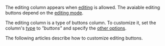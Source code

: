 The editing column appears when [editing](/api-reference/10%20UI%20Widgets/dxTreeList/1%20Configuration/editing '/Documentation/ApiReference/UI_Widgets/dxTreeList/Configuration/editing/') is allowed. The avaiable editing buttons depend on the [editing mode](/api-reference/10%20UI%20Widgets/GridBase/1%20Configuration/editing/mode.md '/Documentation/ApiReference/UI_Widgets/dxTreeList/Configuration/editing/#mode').

The editing column is a type of buttons column. To customize it, set the column's [type](/api-reference/10%20UI%20Widgets/dxTreeList/1%20Configuration/columns/type.md '/Documentation/ApiReference/UI_Widgets/dxTreeList/Configuration/columns/#type') to *"buttons"* and specify the [other options](/api-reference/10%20UI%20Widgets/dxTreeList/1%20Configuration/columns '/Documentation/ApiReference/UI_Widgets/dxTreeList/Configuration/columns/').

The following articles describe how to customize editing buttons.